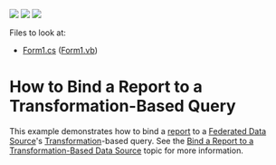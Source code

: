 <!-- default badges list -->
![](https://img.shields.io/endpoint?url=https://codecentral.devexpress.com/api/v1/VersionRange/294411225/2020.2)
[![](https://img.shields.io/badge/Open_in_DevExpress_Support_Center-FF7200?style=flat-square&logo=DevExpress&logoColor=white)](https://supportcenter.devexpress.com/ticket/details/T992926)
[![](https://img.shields.io/badge/📖_How_to_use_DevExpress_Examples-e9f6fc?style=flat-square)](https://docs.devexpress.com/GeneralInformation/403183)
<!-- default badges end -->
Files to look at:

* [Form1.cs](./CS/Form1.cs) ([Form1.vb](./VB/Form1.vb))

# How to Bind a Report to a Transformation-Based Query

This example demonstrates how to bind a [report](https://docs.devexpress.com/XtraReports/2162?v=20.2) to a [Federated Data Source](https://docs.devexpress.com/XtraReports/400917?v=20.2)'s [Transformation](https://docs.devexpress.com/XtraReports/401985?v=20.2)-based query. See the [Bind a Report to a Transformation-Based Data Source](https://docs.devexpress.com/XtraReports/402101?v=20.2) topic for more information.
